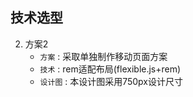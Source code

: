 ## 技术选型   
2. 方案2  
    - `方案` : 采取单独制作移动页面方案  
    - `技术` : rem适配布局(flexible.js+rem)  
    - `设计图` : 本设计图采用750px设计尺寸  
